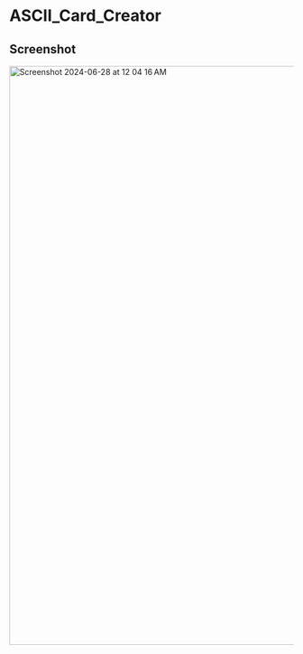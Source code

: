 # ASCII_Card_Creator

## Screenshot

<img width="1024" alt="Screenshot 2024-06-28 at 12 04 16 AM" src="https://github.com/RiyaBodke/ASCII_Card_Creator/assets/114491248/c67a3a7f-f066-401d-b8ed-37279df1af0b">

